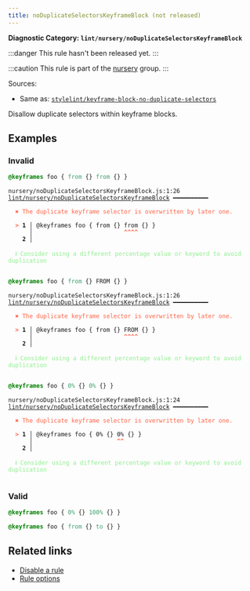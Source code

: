 ```yaml
---
title: noDuplicateSelectorsKeyframeBlock (not released)
---
```


**Diagnostic Category: `lint/nursery/noDuplicateSelectorsKeyframeBlock`**

:::danger
This rule hasn't been released yet.
:::

:::caution
This rule is part of the [nursery](/linter/rules/#nursery) group.
:::

Sources: 
- Same as: <a href="https://github.com/stylelint/stylelint/blob/main/lib/rules/keyframe-block-no-duplicate-selectors/README.md" target="_blank"><code>stylelint/keyframe-block-no-duplicate-selectors</code></a>

Disallow duplicate selectors within keyframe blocks.

## Examples

### Invalid

```css
@keyframes foo { from {} from {} }
```

<pre class="language-text"><code class="language-text">nursery/noDuplicateSelectorsKeyframeBlock.js:1:26 <a href="https://biomejs.dev/linter/rules/no-duplicate-selectors-keyframe-block">lint/nursery/noDuplicateSelectorsKeyframeBlock</a> ━━━━━━━━━━

<strong><span style="color: Tomato;">  </span></strong><strong><span style="color: Tomato;">✖</span></strong> <span style="color: Tomato;">The duplicate keyframe selector is overwritten by later one.</span>
  
<strong><span style="color: Tomato;">  </span></strong><strong><span style="color: Tomato;">&gt;</span></strong> <strong>1 │ </strong>@keyframes foo { from {} from {} }
   <strong>   │ </strong>                         <strong><span style="color: Tomato;">^</span></strong><strong><span style="color: Tomato;">^</span></strong><strong><span style="color: Tomato;">^</span></strong><strong><span style="color: Tomato;">^</span></strong>
    <strong>2 │ </strong>
  
<strong><span style="color: lightgreen;">  </span></strong><strong><span style="color: lightgreen;">ℹ</span></strong> <span style="color: lightgreen;">Consider using a different percentage value or keyword to avoid duplication</span>
  
</code></pre>

```css
@keyframes foo { from {} FROM {} }
```

<pre class="language-text"><code class="language-text">nursery/noDuplicateSelectorsKeyframeBlock.js:1:26 <a href="https://biomejs.dev/linter/rules/no-duplicate-selectors-keyframe-block">lint/nursery/noDuplicateSelectorsKeyframeBlock</a> ━━━━━━━━━━

<strong><span style="color: Tomato;">  </span></strong><strong><span style="color: Tomato;">✖</span></strong> <span style="color: Tomato;">The duplicate keyframe selector is overwritten by later one.</span>
  
<strong><span style="color: Tomato;">  </span></strong><strong><span style="color: Tomato;">&gt;</span></strong> <strong>1 │ </strong>@keyframes foo { from {} FROM {} }
   <strong>   │ </strong>                         <strong><span style="color: Tomato;">^</span></strong><strong><span style="color: Tomato;">^</span></strong><strong><span style="color: Tomato;">^</span></strong><strong><span style="color: Tomato;">^</span></strong>
    <strong>2 │ </strong>
  
<strong><span style="color: lightgreen;">  </span></strong><strong><span style="color: lightgreen;">ℹ</span></strong> <span style="color: lightgreen;">Consider using a different percentage value or keyword to avoid duplication</span>
  
</code></pre>

```css
@keyframes foo { 0% {} 0% {} }
```

<pre class="language-text"><code class="language-text">nursery/noDuplicateSelectorsKeyframeBlock.js:1:24 <a href="https://biomejs.dev/linter/rules/no-duplicate-selectors-keyframe-block">lint/nursery/noDuplicateSelectorsKeyframeBlock</a> ━━━━━━━━━━

<strong><span style="color: Tomato;">  </span></strong><strong><span style="color: Tomato;">✖</span></strong> <span style="color: Tomato;">The duplicate keyframe selector is overwritten by later one.</span>
  
<strong><span style="color: Tomato;">  </span></strong><strong><span style="color: Tomato;">&gt;</span></strong> <strong>1 │ </strong>@keyframes foo { 0% {} 0% {} }
   <strong>   │ </strong>                       <strong><span style="color: Tomato;">^</span></strong><strong><span style="color: Tomato;">^</span></strong>
    <strong>2 │ </strong>
  
<strong><span style="color: lightgreen;">  </span></strong><strong><span style="color: lightgreen;">ℹ</span></strong> <span style="color: lightgreen;">Consider using a different percentage value or keyword to avoid duplication</span>
  
</code></pre>

### Valid

```css
@keyframes foo { 0% {} 100% {} }
```

```css
@keyframes foo { from {} to {} }
```

## Related links

- [Disable a rule](/linter/#disable-a-lint-rule)
- [Rule options](/linter/#rule-options)
